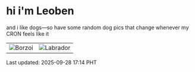 # hi i'm Leoben

and i like dogs—so have some random dog pics that change whenever my CRON feels like it

|  |  |
|--------|----------|
| ![Borzoi](https://random-dog-vercel.vercel.app/api/random-borzoi?v=1759050853) | ![Labrador](https://random-dog-vercel.vercel.app/api/random-labrador?v=1759050853) |

Last updated: 2025-09-28 17:14 PHT
